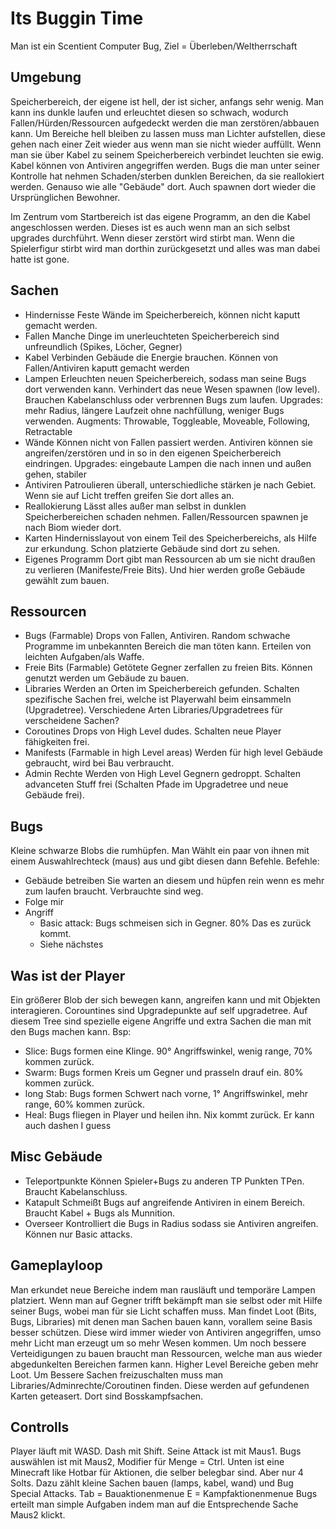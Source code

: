 # Its Buggin Time
Man ist ein Scentient Computer Bug, Ziel = Überleben/Weltherrschaft

## Umgebung
Speicherbereich, der eigene ist hell, der ist sicher, anfangs sehr wenig. Man kann ins dunkle laufen und erleuchtet diesen so schwach, wodurch Fallen/Hürden/Ressourcen aufgedeckt werden die man zerstören/abbauen kann. 
Um Bereiche hell bleiben zu lassen muss man Lichter aufstellen, diese gehen nach einer Zeit wieder aus wenn man sie nicht wieder auffüllt.
Wenn man sie über Kabel zu seinem Speicherbereich verbindet leuchten sie ewig. Kabel können von Antiviren angegriffen werden.
Bugs die man unter seiner Kontrolle hat nehmen Schaden/sterben dunklen Bereichen, da sie reallokiert werden.
Genauso wie alle "Gebäude" dort. Auch spawnen dort wieder die Ursprünglichen Bewohner.

Im Zentrum vom Startbereich ist das eigene Programm, an den die Kabel angeschlossen werden.
Dieses ist es auch wenn man an sich selbst upgrades durchführt.
Wenn dieser zerstört wird stirbt man. Wenn die Spielerfigur stirbt wird man dorthin zurückgesetzt und alles was man dabei hatte ist gone.

## Sachen
- Hindernisse
Feste Wände im Speicherbereich, können nicht kaputt gemacht werden.
- Fallen
Manche Dinge im unerleuchteten Speicherbereich sind unfreundlich (Spikes, Löcher, Gegner)
- Kabel
Verbinden Gebäude die Energie brauchen. Können von Fallen/Antiviren kaputt gemacht werden
- Lampen
Erleuchten neuen Speicherbereich, sodass man seine Bugs dort verwenden kann. Verhindert das neue Wesen spawnen (low level). Brauchen Kabelanschluss oder verbrennen Bugs zum laufen.
Upgrades: mehr Radius, längere Laufzeit ohne nachfüllung, weniger Bugs verwenden.
Augments: Throwable, Toggleable, Moveable, Following, Retractable
- Wände
Können nicht von Fallen passiert werden. Antiviren können sie angreifen/zerstören und in so in den eigenen Speicherbereich eindringen.
Upgrades: eingebaute Lampen die nach innen und außen gehen, stabiler
- Antiviren
Patroulieren überall, unterschiedliche stärken je nach Gebiet. Wenn sie auf Licht treffen greifen Sie dort alles an.
- Reallokierung
Lässt alles außer man selbst in dunklen Speicherbereichen schaden nehmen. Fallen/Ressourcen spawnen je nach Biom wieder dort.
- Karten
Hindernisslayout von einem Teil des Speicherbereichs, als Hilfe zur erkundung. Schon platzierte Gebäude sind dort zu sehen.
- Eigenes Programm
Dort gibt man Ressourcen ab um sie nicht draußen zu verlieren (Manifeste/Freie Bits). Und hier werden große Gebäude gewählt zum bauen.

## Ressourcen
- Bugs (Farmable)
Drops von Fallen, Antiviren. Random schwache Programme im unbekannten Bereich die man töten kann.
Erteilen von leichten Aufgaben/als Waffe.
- Freie Bits (Farmable)
Getötete Gegner zerfallen zu freien Bits.
Können genutzt werden um Gebäude zu bauen.
- Libraries
Werden an Orten im Speicherbereich gefunden.
Schalten spezifische Sachen frei, welche ist Playerwahl beim einsammeln (Upgradetree).
Verschiedene Arten Libraries/Upgradetrees für verscheidene Sachen?
- Coroutines
Drops von High Level dudes.
Schalten neue Player fähigkeiten frei.
- Manifests (Farmable in high Level areas)
Werden für high level Gebäude gebraucht, wird bei Bau verbraucht.
- Admin Rechte
Werden von High Level Gegnern gedroppt. Schalten advanceten Stuff frei (Schalten Pfade im Upgradetree und neue Gebäude frei).

## Bugs
Kleine schwarze Blobs die rumhüpfen. Man Wählt ein paar von ihnen mit einem Auswahlrechteck (maus) aus und gibt diesen dann Befehle.
Befehle:
- Gebäude betreiben
Sie warten an diesem und hüpfen rein wenn es mehr zum laufen braucht. Verbrauchte sind weg.
- Folge mir
- Angriff
    - Basic attack: Bugs schmeisen sich in Gegner. 80% Das es zurück kommt.
    - Siehe nächstes

## Was ist der Player
Ein größerer Blob der sich bewegen kann, angreifen kann und mit Objekten interagieren.
Corountines sind Upgradepunkte auf self upgradetree.
Auf diesem Tree sind spezielle eigene Angriffe und extra Sachen die man mit den Bugs machen kann.
Bsp:
- Slice: Bugs formen eine Klinge. 90° Angriffswinkel, wenig range, 70% kommen zurück.
- Swarm: Bugs formen Kreis um Gegner und prasseln drauf ein. 80% kommen zurück.
- long Stab: Bugs formen Schwert nach vorne, 1° Angriffswinkel, mehr range, 60% kommen zurück.
- Heal: Bugs fliegen in Player und heilen ihn. Nix kommt zurück.
Er kann auch dashen I guess

## Misc Gebäude
- Teleportpunkte
Können Spieler+Bugs zu anderen TP Punkten TPen. Braucht Kabelanschluss.
- Katapult
Schmeißt Bugs auf angreifende Antiviren in einem Bereich. Braucht Kabel + Bugs als Munnition.
- Overseer
Kontrolliert die Bugs in Radius sodass sie Antiviren angreifen. Können nur Basic attacks.

## Gameplayloop
Man erkundet neue Bereiche indem man rausläuft und temporäre Lampen platziert. Wenn man auf Gegner trifft bekämpft man sie selbst oder mit Hilfe seiner Bugs, wobei man für sie Licht schaffen muss. 
Man findet Loot (Bits, Bugs, Libraries) mit denen man Sachen bauen kann, vorallem seine Basis besser schützen.
Diese wird immer wieder von Antiviren angegriffen, umso mehr Licht man erzeugt um so mehr Wesen kommen.
Um noch bessere Verteidigungen zu bauen braucht man Ressourcen, welche man aus wieder abgedunkelten Bereichen farmen kann.
Higher Level Bereiche geben mehr Loot.
Um Bessere Sachen freizuschalten muss man Libraries/Adminrechte/Coroutinen finden. Diese werden auf gefundenen Karten geteasert. Dort sind Bosskampfsachen.

## Controlls
Player läuft mit WASD. Dash mit Shift. Seine Attack ist mit Maus1. Bugs auswählen ist mit Maus2, Modifier für Menge = Ctrl. 
Unten ist eine Minecraft like Hotbar für Aktionen, die selber belegbar sind. Aber nur 4 Solts. Dazu zählt kleine Sachen bauen (lamps, kabel, wand) und Bug Special Attacks.
Tab = Bauaktionenmenue
E = Kampfaktionenmenue
Bugs erteilt man simple Aufgaben indem man auf die Entsprechende Sache Maus2 klickt.